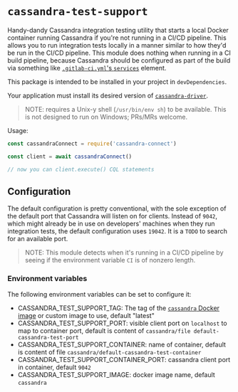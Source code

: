# `cassandra-test-support`

Handy-dandy Cassandra integration testing utility that starts a local Docker container running Cassandra if you're not running in a CI/CD pipeline.
This allows you to run integration tests locally in a manner similar to how they'd be run in the CI/CD pipeline. 
This module does nothing when running in a CI build pipeline, because Cassandra should be configured as part of the build via something like [`.gitlab-ci.yml`'s `services`](https://docs.gitlab.com/ee/ci/yaml/#services) element.

This package is intended to be installed in your project in `devDependencies`.

Your application must install its desired version of [`cassandra-driver`](https://www.npmjs.com/package/cassandra-driver).

> NOTE: requires a Unix-y shell (`/usr/bin/env sh`) to be available.
>This is not designed to run on Windows; PRs/MRs welcome.

Usage:
```javascript
const cassandraConnect = require('cassandra-connect')

const client = await cassandraConnect()

// now you can client.execute() CQL statements
```

## Configuration

The default configuration is pretty conventional, with the sole exception of the default port that Cassandra will listen on for clients.
Instead of `9042`, which might already be in use on developers' machines when they run integration tests, the default configuration uses `19042`.
It is a `TODO` to search for an available port.

>NOTE: This module detects when it's running in a CI/CD pipeline by seeing if the environment variable `CI` is of nonzero length.

### Environment variables

The following environment variables can be set to configure it:
* CASSANDRA_TEST_SUPPORT_TAG: The tag of the [`cassandra` Docker image](https://hub.docker.com/_/cassandra)  or custom image to use, default "latest"
* CASSANDRA_TEST_SUPPORT_PORT: visible client port on `localhost` to map to container port, default is content of `cassandra/file default-cassandra-test-port`
* CASSANDRA_TEST_SUPPORT_CONTAINER: name of container, default is content of file `cassandra/default-cassandra-test-container`
* CASSANDRA_TEST_SUPPORT_CONTAINER_PORT: cassandra client port in container, default `9042`
* CASSANDRA_TEST_SUPPORT_IMAGE: docker image name, default `cassandra`
